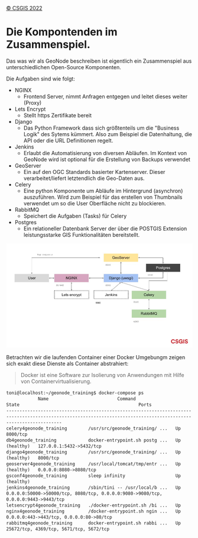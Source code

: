 <!-- the Menu -->
<link rel="stylesheet" media="all" href="../styles.css" />
<div id="logo"><a href="https://csgis.de">© CSGIS 2022</a></div>
<div id="menu"></div>
<div id="jumpMenu"></div>
<script src="../menu.js"></script>
<script src="../jumpmenu.js"></script>
<!-- the Menu -->


# Die Kompontenden im Zusammenspiel.

Das was wir als GeoNode beschreiben ist eigentlich ein Zusammenspiel aus unterschiedlichen Open-Source Komponenten.

Die Aufgaben sind wie folgt:

- NGINX
  - Frontend Server, nimmt Anfragen entgegen und leitet dieses weiter (Proxy)
- Lets Encrypt
  - Stellt https Zertifikate bereit
- Django
  - Das Python Framework dass sich größtenteils um die "Business Logik" des Sytems kümmert. Also zum Beispiel die Datenhaltung, die API oder die URL Definitionen regelt.
- Jenkins
  - Erlaubt die Automatisierung von diversen Abläufen. Im Kontext von GeoNode wird ist optional für die Erstellung von Backups verwendet
-  GeoServer
   -  Ein auf den OGC Standards basierter Kartenserver. Dieser verarbeitet/liefert letztendlich die Geo-Daten aus.
-  Celery
   -  Eine python Komponente um Abläufe im Hintergrund (asynchron) auszuführen. Wird zum Beispiel für das erstellen von Thumbnails verwendet um so die User Oberfläche nicht zu blockieren.
-  RabbitMQ
   - Speichert die Aufgaben (Tasks) für Celery
- Postgres
  - Ein relationeller Datenbank Server der über die POSTGIS Extension leistungsstarke GIS Funktionalitäten bereitstellt.

![GeoNode Infrastruktur](images/geonode-structure.jpeg)


Betrachten wir die laufenden Container einer Docker Umgebungm zeigen sich exakt diese Dienste als Container abstrahiert:

> Docker ist eine Software zur Isolierung von Anwendungen mit Hilfe von Containervirtualisierung.

```
toni@localhost:~/geonode_training$ docker-compose ps
            Name                          Command                  State                                             Ports                                       
-----------------------------------------------------------------------------------------------------------------------------------------------------------------
celery4geonode_training        /usr/src/geonode_training/ ...   Up             8000/tcp                                                                          
db4geonode_training            docker-entrypoint.sh postg ...   Up (healthy)   127.0.0.1:5432->5432/tcp                                                          
django4geonode_training        /usr/src/geonode_training/ ...   Up (healthy)   8000/tcp                                                                          
geoserver4geonode_training     /usr/local/tomcat/tmp/entr ...   Up (healthy)   0.0.0.0:8080->8080/tcp                                                            
gsconf4geonode_training        sleep infinity                   Up (healthy)                                                                                     
jenkins4geonode_training       /sbin/tini -- /usr/local/b ...   Up             0.0.0.0:50000->50000/tcp, 8080/tcp, 0.0.0.0:9080->9080/tcp, 0.0.0.0:9443->9443/tcp
letsencrypt4geonode_training   ./docker-entrypoint.sh /bi ...   Up                                                                                               
nginx4geonode_training         /docker-entrypoint.sh ngin ...   Up             0.0.0.0:443->443/tcp, 0.0.0.0:80->80/tcp                                          
rabbitmq4geonode_training      docker-entrypoint.sh rabbi ...   Up             25672/tcp, 4369/tcp, 5671/tcp, 5672/tcp     
```